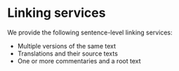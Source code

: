 
# Linking services

We provide the following sentence-level linking services:

- Multiple versions of the same text
- Translations and their source texts
- One or more commentaries and a root text